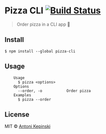 # Pizza CLI [![Build Status](https://travis-ci.org/xxczaki/pizza-cli.svg?branch=master)](https://travis-ci.org/xxczaki/pizza-cli)

> Order pizza in a CLI app :pizza:


## Install

```
$ npm install --global pizza-cli
```


## Usage

```
	Usage
	  $ pizza <options>
	Options
	  --order, -o   		Order pizza
	Examples
	  $ pizza --order
```


## License

MIT © [Antoni Kepinski](https://kepinski.me)
